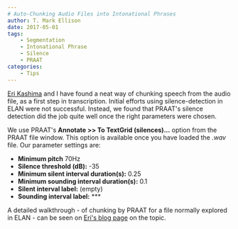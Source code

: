 ```yaml
---
# Auto-Chunking Audio Files into Intonational Phrases
author: T. Mark Ellison
date: 2017-05-01
tags:
    - Segmentation
    - Intonational Phrase
    - Silence
    - PRAAT
categories:
    - Tips
---
```


[Eri Kashima](https://yammeringon.wordpress.com/) and I have found a neat way of chunking speech from the audio file, as a first step in transcription. Initial efforts using silence-detection in ELAN were not successful. Instead, we found that PRAAT's silence detection did the job quite well once the right parameters were chosen.

We use PRAAT's **Annotate &gt;&gt; To TextGrid (silences)...** option from the PRAAT file window. This option is available once you have loaded the *.wav* file. Our parameter settings are:

* **Minimum pitch** 70Hz
* **Silence threshold (dB):** -35
* **Minimum silent interval duration(s):** 0.25
* **Minimum sounding interval duration(s):** 0.1
* **Silent interval label:** (empty)
* **Sounding interval label:** \*\*\*

A detailed walkthrough - of chunking by PRAAT for a file normally explored in ELAN - can be seen on [Eri's blog page](https://yammeringon.wordpress.com/2017/05/01/elanpraat-machine-segmenting/) on the topic.
